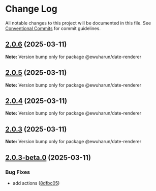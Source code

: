 # Change Log

All notable changes to this project will be documented in this file.
See [Conventional Commits](https://conventionalcommits.org) for commit guidelines.

## [2.0.6](https://github.com/ewuharun/monorepo/compare/@ewuharun/date-renderer@2.0.5...@ewuharun/date-renderer@2.0.6) (2025-03-11)

**Note:** Version bump only for package @ewuharun/date-renderer





## [2.0.5](https://github.com/ewuharun/monorepo/compare/@ewuharun/date-renderer@2.0.3...@ewuharun/date-renderer@2.0.5) (2025-03-11)

**Note:** Version bump only for package @ewuharun/date-renderer





## [2.0.4](https://github.com/ewuharun/monorepo/compare/@ewuharun/date-renderer@2.0.3...@ewuharun/date-renderer@2.0.4) (2025-03-11)

**Note:** Version bump only for package @ewuharun/date-renderer





## [2.0.3](https://github.com/ewuharun/monorepo/compare/@ewuharun/date-renderer@2.0.3-beta.0...@ewuharun/date-renderer@2.0.3) (2025-03-11)

**Note:** Version bump only for package @ewuharun/date-renderer





## [2.0.3-beta.0](https://github.com/ewuharun/monorepo/compare/@ewuharun/date-renderer@2.0.2...@ewuharun/date-renderer@2.0.3-beta.0) (2025-03-11)


### Bug Fixes

* add actions ([8dfbc05](https://github.com/ewuharun/monorepo/commit/8dfbc050ae9b7bd526fd7929574380781848bb26))
